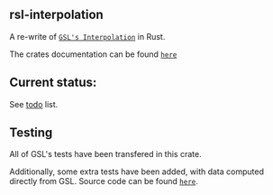 ## rsl-interpolation

A re-write of [`GSL's Interpolation`] in Rust.

The crates documentation can be found [`here`]

[`GSL's Interpolation`]: https://www.gnu.org/software/gsl/doc/html/interp.html
[`here`]: https://docs.rs/rsl-interpolation/latest/rsl_interpolation/

## Current status:

See [todo](TODO.md) list.

## Testing

All of GSL's tests have been transfered in this crate.

Additionally, some extra tests have been added, with data computed directly from GSL. Source code can be found [`here`].

[`here`]: https://github.com/George-Tsiamasiotis/rsl-testing.git